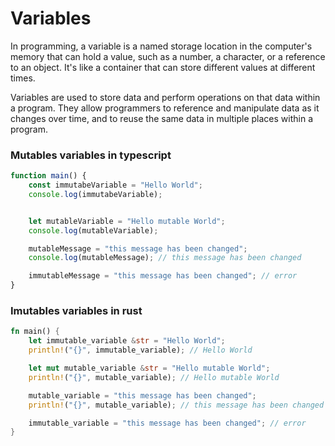 # Variables

In programming, a variable is a named storage location in the computer's memory that can hold a value, such as a number, a character, or a reference to an object. It's like a container that can store different values at different times.

Variables are used to store data and perform operations on that data within a program. They allow programmers to reference and manipulate data as it changes over time, and to reuse the same data in multiple places within a program.


### Mutables variables in typescript

```typescript
function main() {
    const immutabeVariable = "Hello World";
    console.log(immutabeVariable);


    let mutableVariable = "Hello mutable World";
    console.log(mutableVariable);

    mutableMessage = "this message has been changed";
    console.log(mutableMessage); // this message has been changed

    immutableMessage = "this message has been changed"; // error
}
```



### Imutables variables in rust

```rust
fn main() {
    let immutable_variable &str = "Hello World";
    println!("{}", immutable_variable); // Hello World

    let mut mutable_variable &str = "Hello mutable World";
    println!("{}", mutable_variable); // Hello mutable World

    mutable_variable = "this message has been changed";
    println!("{}", mutable_variable); // this message has been changed

    immutable_variable = "this message has been changed"; // error
}


